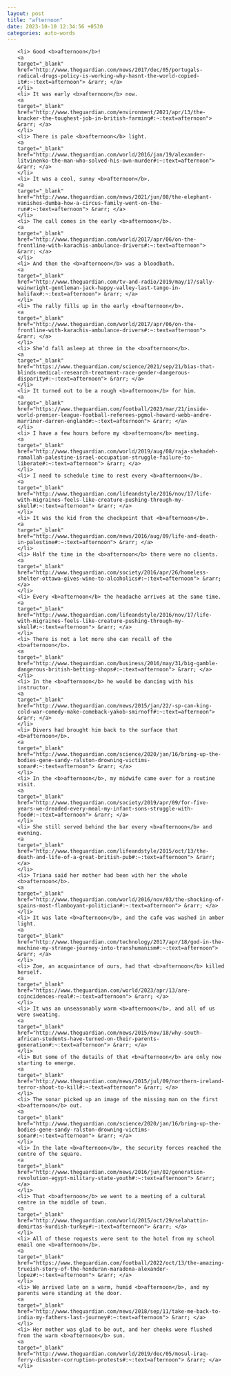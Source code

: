 ```yaml
---
layout: post
title: "afternoon"
date: 2023-10-10 12:34:56 +0530
categories: auto-words
---
```

<ol>

    <li> Good <b>afternoon</b>!
    <a 
    target="_blank" 
    href="http://www.theguardian.com/news/2017/dec/05/portugals-radical-drugs-policy-is-working-why-hasnt-the-world-copied-it#:~:text=afternoon"> &rarr; </a>
    </li>
    <li> It was early <b>afternoon</b> now.
    <a 
    target="_blank" 
    href="http://www.theguardian.com/environment/2021/apr/13/the-knacker-the-toughest-job-in-british-farming#:~:text=afternoon"> &rarr; </a>
    </li>
    <li> There is pale <b>afternoon</b> light.
    <a 
    target="_blank" 
    href="http://www.theguardian.com/world/2016/jan/19/alexander-litvinenko-the-man-who-solved-his-own-murder#:~:text=afternoon"> &rarr; </a>
    </li>
    <li> It was a cool, sunny <b>afternoon</b>.
    <a 
    target="_blank" 
    href="http://www.theguardian.com/news/2021/jun/08/the-elephant-vanishes-dumba-how-a-circus-family-went-on-the-run#:~:text=afternoon"> &rarr; </a>
    </li>
    <li> The call comes in the early <b>afternoon</b>.
    <a 
    target="_blank" 
    href="http://www.theguardian.com/world/2017/apr/06/on-the-frontline-with-karachis-ambulance-drivers#:~:text=afternoon"> &rarr; </a>
    </li>
    <li> And then the <b>afternoon</b> was a bloodbath.
    <a 
    target="_blank" 
    href="http://www.theguardian.com/tv-and-radio/2019/may/17/sally-wainwright-gentleman-jack-happy-valley-last-tango-in-halifax#:~:text=afternoon"> &rarr; </a>
    </li>
    <li> The rally fills up in the early <b>afternoon</b>.
    <a 
    target="_blank" 
    href="http://www.theguardian.com/world/2017/apr/06/on-the-frontline-with-karachis-ambulance-drivers#:~:text=afternoon"> &rarr; </a>
    </li>
    <li> She’d fall asleep at three in the <b>afternoon</b>.
    <a 
    target="_blank" 
    href="https://www.theguardian.com/science/2021/sep/21/bias-that-blinds-medical-research-treatment-race-gender-dangerous-disparity#:~:text=afternoon"> &rarr; </a>
    </li>
    <li> It turned out to be a rough <b>afternoon</b> for him.
    <a 
    target="_blank" 
    href="https://www.theguardian.com/football/2023/mar/21/inside-world-premier-league-football-referees-pgmol-howard-webb-andre-marriner-darren-england#:~:text=afternoon"> &rarr; </a>
    </li>
    <li> I have a few hours before my <b>afternoon</b> meeting.
    <a 
    target="_blank" 
    href="http://www.theguardian.com/world/2019/aug/08/raja-shehadeh-ramallah-palestine-israel-occupation-struggle-failure-to-liberate#:~:text=afternoon"> &rarr; </a>
    </li>
    <li> I need to schedule time to rest every <b>afternoon</b>.
    <a 
    target="_blank" 
    href="http://www.theguardian.com/lifeandstyle/2016/nov/17/life-with-migraines-feels-like-creature-pushing-through-my-skull#:~:text=afternoon"> &rarr; </a>
    </li>
    <li> It was the kid from the checkpoint that <b>afternoon</b>.
    <a 
    target="_blank" 
    href="http://www.theguardian.com/news/2016/aug/09/life-and-death-in-palestine#:~:text=afternoon"> &rarr; </a>
    </li>
    <li> Half the time in the <b>afternoon</b> there were no clients.
    <a 
    target="_blank" 
    href="http://www.theguardian.com/society/2016/apr/26/homeless-shelter-ottawa-gives-wine-to-alcoholics#:~:text=afternoon"> &rarr; </a>
    </li>
    <li> Every <b>afternoon</b> the headache arrives at the same time.
    <a 
    target="_blank" 
    href="http://www.theguardian.com/lifeandstyle/2016/nov/17/life-with-migraines-feels-like-creature-pushing-through-my-skull#:~:text=afternoon"> &rarr; </a>
    </li>
    <li> There is not a lot more she can recall of the <b>afternoon</b>.
    <a 
    target="_blank" 
    href="http://www.theguardian.com/business/2016/may/31/big-gamble-dangerous-british-betting-shops#:~:text=afternoon"> &rarr; </a>
    </li>
    <li> In the <b>afternoon</b> he would be dancing with his instructor.
    <a 
    target="_blank" 
    href="http://www.theguardian.com/news/2015/jan/22/-sp-can-king-cold-war-comedy-make-comeback-yakob-smirnoff#:~:text=afternoon"> &rarr; </a>
    </li>
    <li> Divers had brought him back to the surface that <b>afternoon</b>.
    <a 
    target="_blank" 
    href="http://www.theguardian.com/science/2020/jan/16/bring-up-the-bodies-gene-sandy-ralston-drowning-victims-sonar#:~:text=afternoon"> &rarr; </a>
    </li>
    <li> In the <b>afternoon</b>, my midwife came over for a routine visit.
    <a 
    target="_blank" 
    href="http://www.theguardian.com/society/2019/apr/09/for-five-years-we-dreaded-every-meal-my-infant-sons-struggle-with-food#:~:text=afternoon"> &rarr; </a>
    </li>
    <li> She still served behind the bar every <b>afternoon</b> and evening.
    <a 
    target="_blank" 
    href="http://www.theguardian.com/lifeandstyle/2015/oct/13/the-death-and-life-of-a-great-british-pub#:~:text=afternoon"> &rarr; </a>
    </li>
    <li> Triana said her mother had been with her the whole <b>afternoon</b>.
    <a 
    target="_blank" 
    href="http://www.theguardian.com/world/2016/nov/03/the-shocking-of-spains-most-flamboyant-politician#:~:text=afternoon"> &rarr; </a>
    </li>
    <li> It was late <b>afternoon</b>, and the cafe was washed in amber light.
    <a 
    target="_blank" 
    href="http://www.theguardian.com/technology/2017/apr/18/god-in-the-machine-my-strange-journey-into-transhumanism#:~:text=afternoon"> &rarr; </a>
    </li>
    <li> Zoe, an acquaintance of ours, had that <b>afternoon</b> killed herself.
    <a 
    target="_blank" 
    href="https://www.theguardian.com/world/2023/apr/13/are-coincidences-real#:~:text=afternoon"> &rarr; </a>
    </li>
    <li> It was an unseasonably warm <b>afternoon</b>, and all of us were sweating.
    <a 
    target="_blank" 
    href="http://www.theguardian.com/news/2015/nov/18/why-south-african-students-have-turned-on-their-parents-generation#:~:text=afternoon"> &rarr; </a>
    </li>
    <li> But some of the details of that <b>afternoon</b> are only now starting to emerge.
    <a 
    target="_blank" 
    href="http://www.theguardian.com/news/2015/jul/09/northern-ireland-terror-shoot-to-kill#:~:text=afternoon"> &rarr; </a>
    </li>
    <li> The sonar picked up an image of the missing man on the first <b>afternoon</b> out.
    <a 
    target="_blank" 
    href="http://www.theguardian.com/science/2020/jan/16/bring-up-the-bodies-gene-sandy-ralston-drowning-victims-sonar#:~:text=afternoon"> &rarr; </a>
    </li>
    <li> In the late <b>afternoon</b>, the security forces reached the centre of the square.
    <a 
    target="_blank" 
    href="http://www.theguardian.com/news/2016/jun/02/generation-revolution-egypt-military-state-youth#:~:text=afternoon"> &rarr; </a>
    </li>
    <li> That <b>afternoon</b> we went to a meeting of a cultural centre in the middle of town.
    <a 
    target="_blank" 
    href="http://www.theguardian.com/world/2015/oct/29/selahattin-demirtas-kurdish-turkey#:~:text=afternoon"> &rarr; </a>
    </li>
    <li> All of these requests were sent to the hotel from my school email one <b>afternoon</b>.
    <a 
    target="_blank" 
    href="https://www.theguardian.com/football/2022/oct/13/the-amazing-trueish-story-of-the-honduran-maradona-alexander-lopez#:~:text=afternoon"> &rarr; </a>
    </li>
    <li> We arrived late on a warm, humid <b>afternoon</b>, and my parents were standing at the door.
    <a 
    target="_blank" 
    href="http://www.theguardian.com/news/2018/sep/11/take-me-back-to-india-my-fathers-last-journey#:~:text=afternoon"> &rarr; </a>
    </li>
    <li> Her mother was glad to be out, and her cheeks were flushed from the warm <b>afternoon</b> sun.
    <a 
    target="_blank" 
    href="http://www.theguardian.com/world/2019/dec/05/mosul-iraq-ferry-disaster-corruption-protests#:~:text=afternoon"> &rarr; </a>
    </li>